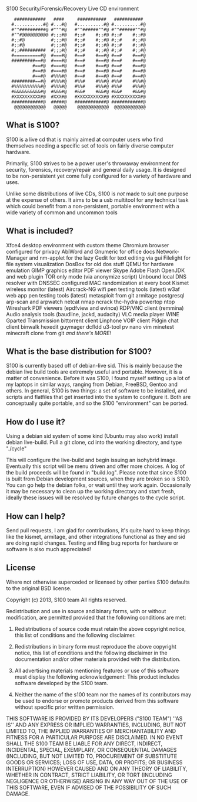 S100 Security/Forensic/Recovery Live CD environment

                                                                          
                                                                          
       ############   ####     ###########   ###########                  
      #...........#@ #...#@   #..........#@ #..........#@                 
      #""##########@ #"""#@   #""######""#@ #""######""#@                 
      #""#@@@@@@@@@@ #;;;#@   #;;#    #;;#@ #;;#    #;;#@                 
      #;;#@          #;;;#@   #;;#    #;;#@ #;;#    #;;#@                 
      #;;#@          #;;;#@   #;;#    #;;#@ #;;#    #;;#@                 
      #;;##########  #;;;#@   #;;#    #;;#@ #;;#    #;;#@                 
      #==========#@  #===#@   #==#    #==#@ #==#    #==#@                 
      #########==#@  #===#@   #==#    #==#@ #==#    #==#@                 
              #==#@  #===#@   #==#    #==#@ #==#    #==#@                 
              #==#@  #===#@   #==#    #==#@ #==#    #==#@                 
              #==#@  #%%%#@   #==#    #==#@ #==#    #==#@                 
      #########==#@  #%%%#@   #%%#    #%%#@ #%%#    #%%#@                 
      #%%%%%%%%%%#@  #%%%#@   #%%#    #%%#@ #%%#    #%%#@                 
      #&&&&&&&&&&#@  #&&&#@   #&&#    #&&#@ #&&#    #&&#@                 
      #XXXXXXXXXX#@  #XXX#@   #XXXXXXXXXX#@ #XXXXXXXXXX#@                 
      ############@  #####@   ############@ ############@                 
       @@@@@@@@@@@@   @@@@@    @@@@@@@@@@@@  @@@@@@@@@@@@                 
                                                                          

What is S100?
---------------------------------------------------------
S100 is a live cd that is mainly aimed at computer users
who find themselves needing a specific set of tools on
fairly diverse computer hardware.

Primarily, S100 strives to be a power user's throwaway
environment for security, forensics, recovery/repair
and general daily usage. It is designed to be non-persistent
yet come fully configured for a variety of hardware and uses.

Unlike some distributions of live CDs, S100 is *not* made
to suit one purpose at the expense of others. It aims to
be a usb multitool for any technical task which could
benefit from a non-persistent, portable environment with
a wide variety of common and uncommon tools

What is included?
---------------------------------------------------------
Xfce4 desktop environment with custom theme
Chromium browser configured for privacy
AbiWord and Gnumeric for office docs
Network-Manager and nm-applet for the lazy
Gedit for text editing via gui
Filelight for file system visualization
DosBox for old dos stuff
QEMU for hardware emulation
GIMP graphics editor
PDF viewer
Skype
Adobe Flash
OpenJDK and web plugin
TOR only mode (via anonymize script)
Unbound local DNS resolver with DNSSEC configured
MAC randomization at every boot
Kismet wireless monitor (latest)
Aircrack-NG wifi pen testing tools (latest)
w3af web app pen testing tools (latest)
metasploit from git
armitage
postgresql
arp-scan and arpwatch
netcat
nmap
ncrack
thc-hydra
powertop
ntop
Wireshark
PDF viewers (epdfview and evince)
RDP/VNC client (remmina)
Audio analysis tools (baudline, jackd, audacity)
VLC media player
WINE
Gparted
Transmission bittorrent client
Linphone VOIP client
Pidgin chat client
binwalk
hexedit
guymager
dcfldd
u3-tool
pv
nano
vim
minetest minecraft clone from git
*and there's MORE!*


What is the base distribution for S100?
---------------------------------------------------------
S100 is currently based off of debian-live sid.
This is mainly because the debian live build tools are
extremely useful and portable. However, it is a matter of
convenience. Before it was S100, I found myself setting 
up a lot of my laptops in similar ways, ranging from
Debian, FreeBSD, Gentoo and others. In general, S100 is
two things: a set of software to be installed, and 
scripts and flatfiles that get inserted into the system
to configure it. Both are conceptually quite portable,
and so the S100 "environment" can be ported.

How do I use it?
---------------------------------------------------------
Using a debian sid system of some kind (Ubuntu may also work)
install debian live-build. Pull a git clone, cd into the 
working directory, and type "./cycle"

This will configure the live-build and begin issuing an
isohybrid image. Eventually this script will be menu driven
and offer more choices. A log of the build proceeds will
be found in "build.log". Please note that since S100 is
built from Debian development sources, when they are broken
so is S100. You can go help the debian folks, or wait until
they work again. Occasionally it may be necessary to clean
up the working directory and start fresh, ideally these 
issues will be resolved by future changes to the cycle
script.

How can I help?
---------------------------------------------------------
Send pull requests, I am glad for contributions, it's
quite hard to keep things like the kismet, armitage, and
other integrations functional as they and sid are doing
rapid changes. Testing and filing bug reports for hardware
or software is also much appreciated!

License
---------------------------------------------------------
Where not otherwise superceded or licensed by other parties
S100 defaults to the original BSD license.

Copyright (c) 2013, S100 team
All rights reserved.

Redistribution and use in source and binary forms, with or without
modification, are permitted provided that the following conditions are met:

1. Redistributions of source code must retain the above copyright
   notice, this list of conditions and the following disclaimer.

2. Redistributions in binary form must reproduce the above copyright
   notice, this list of conditions and the following disclaimer in the
   documentation and/or other materials provided with the distribution.

3. All advertising materials mentioning features or use of this software
   must display the following acknowledgement:
   This product includes software developed by the S100 team.

4. Neither the name of the s100 team nor the
   names of its contributors may be used to endorse or promote products
   derived from this software without specific prior written permission.


THIS SOFTWARE IS PROVIDED BY ITS DEVELOPERS ("S100 TEAM") ''AS IS'' AND ANY
EXPRESS OR IMPLIED WARRANTIES, INCLUDING, BUT NOT LIMITED TO, THE IMPLIED
WARRANTIES OF MERCHANTABILITY AND FITNESS FOR A PARTICULAR PURPOSE ARE
DISCLAIMED. IN NO EVENT SHALL THE S100 TEAM BE LIABLE FOR ANY
DIRECT, INDIRECT, INCIDENTAL, SPECIAL, EXEMPLARY, OR CONSEQUENTIAL DAMAGES
(INCLUDING, BUT NOT LIMITED TO, PROCUREMENT OF SUBSTITUTE GOODS OR SERVICES;
LOSS OF USE, DATA, OR PROFITS; OR BUSINESS INTERRUPTION) HOWEVER CAUSED AND
ON ANY THEORY OF LIABILITY, WHETHER IN CONTRACT, STRICT LIABILITY, OR TORT
(INCLUDING NEGLIGENCE OR OTHERWISE) ARISING IN ANY WAY OUT OF THE USE OF THIS
SOFTWARE, EVEN IF ADVISED OF THE POSSIBILITY OF SUCH DAMAGE.

                                                                          
                                                                          
                                                               
